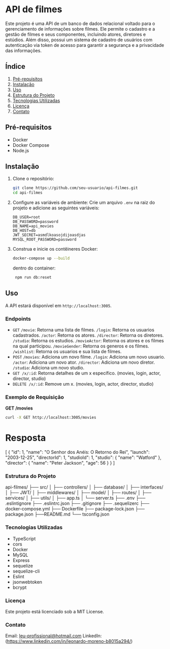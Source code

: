 # API de filmes
Este projeto é uma API de um banco de dados relacional voltado para o gerenciamento de informações sobre filmes. Ele permite o cadastro e a gestão de filmes e seus componentes, incluindo atores, diretores e estúdios. Além disso, possui um sistema de cadastro de usuários com autenticação via token de acesso para garantir a segurança e a privacidade das informações.

## Índice

1. [Pré-requisitos](#pré-requisitos)
2. [Instalação](#instalação)
3. [Uso](#uso)
4. [Estrutura do Projeto](#estrutura-do-projeto)
5. [Tecnologias Utilizadas](#tecnologias-utilizadas)
6. [Licença](#licença)
7. [Contato](#contato)

## Pré-requisitos

- Docker
- Docker Compose
- Node.js

## Instalação

1. Clone o repositório:
    ```bash
    git clone https://github.com/seu-usuario/api-filmes.git
    cd api-filmes
    ```

2. Configure as variáveis de ambiente:
    Crie um arquivo `.env` na raiz do projeto e adicione as seguintes variáveis:
    ```plaintext
    DB_USER=root
    DB_PASSWORD=password
    DB_NAME=api_movies
    DB_HOST=db
    JWT_SECRET=asmdlkoasojdijoasdjas
    MYSQL_ROOT_PASSWORD=password
    ```

3. Construa e inicie os contêineres Docker:
    ```bash
    docker-compose up --build
    ```
    dentro do container:
   ```bash
    npm run db:reset
    ```

## Uso

A API estará disponível em `http://localhost:3005`.

### Endpoints

- `GET` 
    `/movie`: Retorna uma lista de filmes.
    `/login`: Retorna os usuarios cadastrados.
    `/actor`: Retorna os atores.
    `/director`: Retorna os diretores.
    `/studio`: Retorna os estudios.
    `/movieActor`: Retorna os atores e os filmes na qual participou.
    `/movieGender`: Retorna os generos e os filmes.
    `/wishlist`: Retorna os usuarios e sua lista de filmes.
- `POST`
    `/movies`: Adiciona um novo filme.
    `/login`: Adiciona um novo usuario.
    `/actor`: Adiciona um novo ator.
    `/director`:  Adiciona um novo diretor.
    `/studio`: Adiciona um novo studio.
- `GET /x/:id`: Retorna detalhes de um x específico. (movies, login, actor, director, studio)
- `DELETE /x/:id`: Remove um x. (movies, login, actor, director, studio)

### Exemplo de Requisição

**GET /movies**

```bash
curl -X GET http://localhost:3005/movies
```

# Resposta
[
  {
    "id": 1,
    "name": "O Senhor dos Anéis: O Retorno do Rei",
    "launch": "2003-12-25",
    "directorId": 1,
    "studioId": 1,
    "studio": {
      "name": "Watford"
    },
    "director": {
      "name": "Peter Jackson",
      "age": 56
    }
  }
]

### Estrutura do Projeto

api-filmes/
├── src/
│   ├── controllers/
│   ├── database/
│   ├── interfaces/
│   ├── JWT/
│   ├── middlewares/
│   ├── model/
│   ├── routes/
│   ├── services/
│   ├── utils/
│   ├── app.ts
│   └── server.ts
├── .env
├── .eslintignore
├── .eslintrc.json
├── .gitignore
├── .sequelizerc
├── docker-compose.yml
├── Dockerfile
├── package-lock.json
├── package.json
├──README.md
└── tsconfig.json

### Tecnologias Utilizadas

- TypeScript
- cors
- Docker
- MySQL
- Express
- sequelize
- sequelize-cli
- Eslint
- jsonwebtoken
- bcrypt

### Licença

Este projeto está licenciado sob a MIT License.

### Contato

Email: leu-profissional@hotmail.com
LinkedIn: (https://www.linkedin.com/in/leonardo-moreno-b8015a294/)
